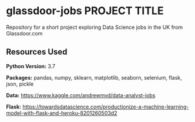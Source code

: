 # glassdoor-jobs PROJECT TITLE
Repository for a short project exploring Data Science jobs in the UK from Glassdoor.com

## Resources Used
**Python Version:** 3.7

**Packages:** pandas, numpy, sklearn, matplotlib, seaborn, selenium, flask, json, pickle

**Data:** https://www.kaggle.com/andrewmvd/data-analyst-jobs

**Flask:** https://towardsdatascience.com/productionize-a-machine-learning-model-with-flask-and-heroku-8201260503d2
